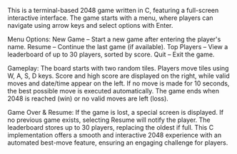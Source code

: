 This is a terminal-based 2048 game written in C, featuring a full-screen interactive interface. The game starts with a menu, where players can navigate using arrow keys and select options with Enter.

Menu Options:
New Game – Start a new game after entering the player's name.
Resume – Continue the last game (if available).
Top Players – View a leaderboard of up to 30 players, sorted by score.
Quit – Exit the game.

Gameplay:
The board starts with two random tiles.
Players move tiles using W, A, S, D keys.
Score and high score are displayed on the right, while valid moves and date/time appear on the left.
If no move is made for 10 seconds, the best possible move is executed automatically.
The game ends when 2048 is reached (win) or no valid moves are left (loss).

Game Over & Resume:
If the game is lost, a special screen is displayed.
If no previous game exists, selecting Resume will notify the player.
The leaderboard stores up to 30 players, replacing the oldest if full.
This C implementation offers a smooth and interactive 2048 experience with an automated best-move feature, ensuring an engaging challenge for players.
